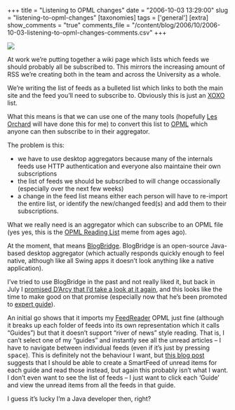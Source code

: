 +++
title = "Listening to OPML changes"
date = "2006-10-03 13:29:00"
slug = "listening-to-opml-changes"
[taxonomies]
tags = ['general']
[extra]
show_comments = "true"
comments_file = "/content/blog/2006/10/2006-10-03-listening-to-opml-changes-comments.csv"
+++

![](http://philwilson.org/images/opml-icon-64x64.png)

At work we’re putting together a wiki page which lists which feeds we should probably all be subscribed to. This mirrors the increasing amount of RSS we’re creating both in the team and across the University as a whole.

We’re writing the list of feeds as a bulleted list which links to both the main site and the feed you’ll need to subscribe to. Obviously this is just an [XOXO](http://microformats.org/wiki/xoxo) list.

What this means is that we can use one of the many tools (hopefully [Les Orchard](http://decafbad.com/blog/2005/12/01/feedrolls-in-xoxo-from-opml-via-xslt-and-url-line-magic) will have done this for me) to convert this list to [OPML](http://www.opml.org) which anyone can then subscribe to in their aggregator.

The problem is this:

- we have to use desktop aggregators because many of the internals feeds use HTTP authentication and everyone also maintaine their own subscriptions
- the list of feeds we should be subscribed to will change occassionally (especially over the next few weeks)
- a change in the feed list means either each person will have to re-import the entire list, or identify the new/changed feed(s) and add them to their subscriptions.

What we really need is an aggregator which can subscribe to an OPML file (yes yes, this is the [OPML Reading List](http://www.google.co.uk/search?q=opml%20reading%20list) meme from ages ago).

At the moment, that means [BlogBridge](http://www.blogbridge.com/). BlogBridge is an open-source Java-based desktop aggregator (which actually responds quickly enough to feel native, although like all Swing apps it doesn’t look anything like a native application).

I’ve tried to use BlogBridge in the past and not really liked it, but back in July I [promised D’Arcy that I’d take a look at it again](http://philwilson.org/blog/2006/07/i-need-new-aggregator.html), and this looks like the time to make good on that promise (especially now that he’s been promoted to [expert guide](http://www.blogbridge.com/archives/2006/09/a_new_expert_gu.php)).

An initial go shows that it imports my [FeedReader](http://www.feedreader.com) OPML just fine (although it breaks up each folder of feeds into its own representation which it calls “Guides”) but that it doesn’t support “river of news” style reading. That is, I can’t select one of my “guides” and instantly see all the unread articles – I have to navigate between individual feeds (even if it’s just by pressing <kbd>space</kbd>). This is definitely not the behaviour I want, but [this blog post](http://www.blogbridge.com/archives/2006/01/river_of_news.php) suggests that I should be able to create a SmartFeed of unread items for each guide and read those instead, but again this probably isn’t what I want. I don’t even want to see the list of feeds – I just want to click each ‘Guide’ and view the unread items from all the feeds in that guide.

I guess it’s lucky I’m a Java developer then, right?
